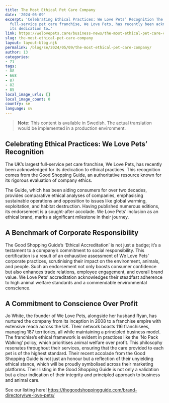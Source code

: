 ```yaml
---
title: The Most Ethical Pet Care Company
date: '2024-05-09'
excerpt: 'Celebrating Ethical Practices: We Love Pets’ Recognition The UK’s largest
  full-service pet care franchise, We Love Pets, has recently been acknowledged for
  its dedication to…'
link: https://welovepets.care/business-news/the-most-ethical-pet-care-company/
slug: the-most-ethical-pet-care-company
layout: layout-blog.njk
permalink: /blog/se/2024/05/09/the-most-ethical-pet-care-company/
author: 13
categories:
- 71
tags:
- 88
- 668
- 87
- 82
- 85
local_image_urls: []
local_image_count: 0
country: se
language: sv
---
```




> **Note:** This content is available in Swedish. The actual translation would be implemented in a production environment.

## **Celebrating Ethical Practices: We Love Pets’ Recognition**

The UK’s largest full-service pet care franchise, We Love Pets, has recently been acknowledged for its dedication to ethical practices. This recognition comes from the Good Shopping Guide, an authoritative resource known for its rigorous evaluation of company ethics.

The Guide, which has been aiding consumers for over two decades, provides comparative ethical analyses of companies, emphasising sustainable operations and opposition to issues like global warming, exploitation, and habitat destruction. Having published numerous editions, its endorsement is a sought-after accolade. We Love Pets’ inclusion as an ethical brand, marks a significant milestone in their journey.

## **A Benchmark of Corporate Responsibility**

The Good Shopping Guide’s ‘Ethical Accreditation’ is not just a badge; it’s a testament to a company’s commitment to social responsibility. This certification is a result of an exhaustive assessment of We Love Pets’ corporate practices, scrutinising their impact on the environment, animals, and people. Such an endorsement not only boosts consumer confidence but also enhances trade relations, employee engagement, and overall brand value. We Love Pets’ accreditation acknowledges their steadfast adherence to high animal welfare standards and a commendable environmental conscience.

## **A Commitment to Conscience Over Profit**

Jo White, the founder of We Love Pets, alongside her husband Ryan, has nurtured the company from its inception in 2008 to a franchise empire with extensive reach across the UK. Their network boasts 116 franchisees, managing 187 territories, all while maintaining a principled business model. The franchise’s ethical framework is evident in practices like the ‘No Pack Walking’ policy, which prioritises animal welfare over profit. This philosophy resonates throughout their services, ensuring that the care provided to each pet is of the highest standard. Their recent accolade from the Good Shopping Guide is not just an honour but a reflection of their unyielding ethical stance, which will be proudly symbolised across their marketing platforms. Their listing in the Good Shopping Guide is not only a validation but a clear indication of their integrity and principled approach to business and animal care.

See our listing here! <https://thegoodshoppingguide.com/brand-directory/we-love-pets/>